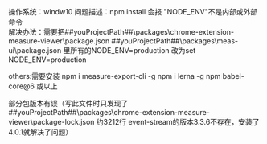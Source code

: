 操作系统：windw10
问题描述：npm install 会报 "NODE_ENV"不是内部或外部命令   
解决办法：需要把##youProjectPath##\packages\chrome-extension-measure-viewer\package.json 
##youProjectPath##\packages\meas-ui\package.json 里所有的NODE_ENV=production 改为set NODE_ENV=production

others:需要安装
npm i measure-export-cli -g 
npm i lerna -g
npm babel-core@6  或以上

部分包版本有误（写此文件时只发现了##youProjectPath##\packages\chrome-extension-measure-viewer\package-lock.json  约3212行 event-stream的版本3.3.6不存在，安装了4.0.1就解决了问题）
